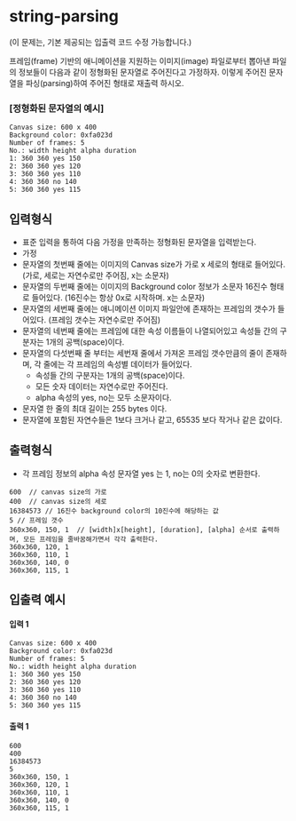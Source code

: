 # string-parsing

(이 문제는, 기본 제공되는 입출력 코드 수정 가능합니다.)

프레임(frame) 기반의 애니메이션을 지원하는 이미지(image) 파일로부터 뽑아낸 파일의 정보들이 다음과 같이 정형화된 문자열로 주어진다고 가정하자. 이렇게 주어진 문자열을 파싱(parsing)하여 주어진 형태로 재출력 하시오.

### [정형화된 문자열의 예시]
```
Canvas size: 600 x 400
Background color: 0xfa023d
Number of frames: 5
No.: width height alpha duration
1: 360 360 yes 150
2: 360 360 yes 120
3: 360 360 yes 110
4: 360 360 no 140
5: 360 360 yes 115
```

## 입력형식

* 표준 입력을 통하여 다음 가정을 만족하는 정형화된 문자열을 입력받는다.
* 가정
* 문자열의 첫번째 줄에는 이미지의 Canvas size가 가로 x 세로의 형태로 들어있다. (가로, 세로는 자연수로만 주어짐, x는 소문자)
* 문자열의 두번째 줄에는 이미지의 Background color 정보가 소문자 16진수 형태로 들어있다. (16진수는 항상 0x로 시작하며. x는 소문자)
* 문자열의 세번째 줄에는 애니메이션 이미지 파일안에 존재하는 프레임의 갯수가 들어있다. (프레임 갯수는 자연수로만 주어짐)
* 문자열의 네번째 줄에는 프레임에 대한 속성 이름들이 나열되어있고 속성들 간의 구분자는 1개의 공백(space)이다.
* 문자열의 다섯번째 줄 부터는 세번재 줄에서 가져온 프레임 갯수만큼의 줄이 존재하며, 각 줄에는 각 프레임의 속성별 데이터가 들어있다.
    * 속성들 간의 구분자는 1개의 공백(space)이다.
    * 모든 숫자 데이터는 자연수로만 주어진다.
    * alpha 속성의 yes, no는 모두 소문자이다.
* 문자열 한 줄의 최대 길이는 255 bytes 이다.
* 문자열에 포함된 자연수들은 1보다 크거나 같고, 65535 보다 작거나 같은 값이다.

## 출력형식

* 각 프레임 정보의 alpha 속성 문자열 yes 는 1, no는 0의 숫자로 변환한다.
```
600  // canvas size의 가로
400  // canvas size의 세로
16384573 // 16진수 background color의 10진수에 해당하는 값
5 // 프레임 갯수
360x360, 150, 1  // [width]x[height], [duration], [alpha] 순서로 출력하며, 모든 프레임을 줄바꿈해가면서 각각 출력한다.
360x360, 120, 1
360x360, 110, 1 
360x360, 140, 0 
360x360, 115, 1 
```

## 입출력 예시

#### 입력 1

```
Canvas size: 600 x 400
Background color: 0xfa023d
Number of frames: 5
No.: width height alpha duration
1: 360 360 yes 150
2: 360 360 yes 120
3: 360 360 yes 110
4: 360 360 no 140
5: 360 360 yes 115
```

#### 출력 1

```
600
400
16384573
5
360x360, 150, 1
360x360, 120, 1
360x360, 110, 1
360x360, 140, 0
360x360, 115, 1
```